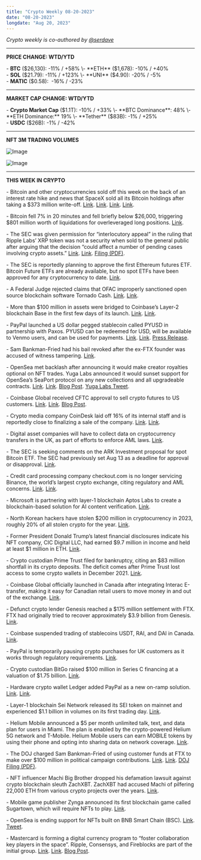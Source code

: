 ```yaml
---
title: "Crypto Weekly 08-20-2023"
date: "08-20-2023"
longdate: "Aug 20, 2023"
---
```


*Crypto weekly is co-authored by [@serdave](https://twitter.com/serdave_eth)*



---

**PRICE CHANGE: WTD/YTD**

\- **BTC** ($26,130): -11% / +58%  
\- **ETH** ($1,678): -10% / +40%  
\- **SOL** ($21.79): -11% / +123%  
\- **UNI** ($4.90): -20% / -5%  
\- **MATIC** ($0.58):  -16% / -23%



---

**MARKET CAP CHANGE: WTD/YTD**

\- **Crypto Market Cap** ($1.1T): -10% / +33%  
\- **BTC Dominance**: 48%  
\- **ETH Dominance:** 19%  
\- **Tether** ($83B): -1% / +25%  
\- **USDC** ($26B): -1% / -42%



---

**NFT 3M TRADING VOLUMES**

![Image](/images/08-20-2023-1.png)

![Image](/images/08-20-2023-2.png)

---

**THIS WEEK IN CRYPTO**

\- Bitcoin and other cryptocurrencies sold off this week on the back of an interest rate hike and news that SpaceX sold all its Bitcoin holdings after taking a $373 million write-off. [Link](https://www.bloomberg.com/news/articles/2023-08-18/bitcoin-plunge-spurs-liquidations-as-spacex-s-token-sale-weighs). [Link](https://www.wsj.com/tech/behind-the-curtain-of-elon-musks-secretive-spacex-revenue-growth-and-rising-costs-2c828e2b). [Link](https://www.bloomberg.com/news/articles/2023-08-18/what-s-next-for-bitcoin-prices-crypto-market-after-selloff-btc). [Link](https://decrypt.co/152767/bitcoin-ethereum-dip-after-fed-hints-more-rate-hikes).   
  
\- Bitcoin fell 7% in 20 minutes and fell briefly below $26,000, triggering $801 million worth of liquidations for overleveraged long positions. [Link](https://decrypt.co/152872/bitcoin-ethereum-flash-crash-triggers-800-million-liquidations).   
  
\- The SEC was given permission for “interlocutory appeal” in the ruling that Ripple Labs’ XRP token was not a security when sold to the general public after arguing that the decision “could affect a number of pending cases involving crypto assets.” [Link](https://www.wsj.com/livecoverage/stock-market-today-dow-jones-08-17-2023/card/judge-in-sec-ripple-case-opens-path-to-partial-appeal-after-july-ruling-Qj9YAsJsOP72ufpmQfCx). [Link](https://www.bloomberg.com/news/articles/2023-08-18/sec-moves-to-appeal-ripple-ruling-that-crypto-is-not-a-security). [Filing (PDF)](https://storage.courtlistener.com/recap/gov.uscourts.nysd.551082/gov.uscourts.nysd.551082.893.0.pdf).   
  
\- The SEC is reportedly planning to approve the first Ethereum futures ETF. Bitcoin Future ETFs are already available, but no spot ETFs have been approved for any cryptocurrency to date. [Link](https://www.bloomberg.com/news/articles/2023-08-17/sec-said-to-be-poised-to-allow-us-debut-of-ether-futures-etfs-eth).   
  
\- A Federal Judge rejected claims that OFAC improperly sanctioned open source blockchain software Tornado Cash. [Link](https://www.coindesk.com/policy/2023/08/17/coinbase-backed-group-loses-lawsuit-arguing-tornado-cash-sanctions-overstepped-us-treasurys-authority/). [Link](https://www.theblock.co/post/246100/court-sides-with-government-in-coinbase-backed-lawsuit-over-tornado-cash-sanctions).   
  
\- More than $100 million in assets were bridged to Coinbase’s Layer-2 blockchain Base in the first few days of its launch. [Link](https://www.coinage.media/s2/coinbases-jesse-pollak-on-bases-big-launch-to-scale-ethereum). [Link](https://base.mirror.xyz/h028XVTdP7QtZZfWAHuJ9OYmMNs0Fyi4e4fJZH_5ik4).   
  
\- PayPal launched a US dollar pegged stablecoin called PYUSD in partnership with Paxos. PYUSD can be redeemed for USD, will be available to Venmo users, and can be used for payments. [Link](https://www.bloomberg.com/news/articles/2023-08-11/paypal-s-pypl-stablecoin-entree-faces-headwinds-bank-of-america-says). [Link](https://www.bloomberg.com/news/articles/2023-08-07/paypal-launches-us-dollar-stablecoin-pyusd-for-payments-transfers). [Press Release](https://newsroom.paypal-corp.com/2023-08-07-PayPal-Launches-U-S-Dollar-Stablecoin).  
  
\- Sam Bankman-Fried had his bail revoked after the ex-FTX founder was accused of witness tampering. [Link](https://www.wsj.com/articles/judge-sends-ftxs-sam-bankman-fried-to-jail-ahead-of-fraud-trial-79740119).   
  
\- OpenSea met backlash after announcing it would make creator royalties optional on NFT trades. Yuga Labs announced it would sunset support for OpenSea’s SeaPort protocol on any new collections and all upgradeable contracts. [Link](https://decrypt.co/153043/mark-cuban-yuga-labs-lead-backlash-over-opensea-nft-royalties-change). [Link](https://decrypt.co/152878/opensea-make-creator-royalties-optional-nft-trades). [Blog Post](https://opensea.io/blog/articles/creator-fees-update). [Yuga Labs Tweet](https://twitter.com/yugalabs/status/1692627502999691453).   
  
\- Coinbase Global received CFTC approval to sell crypto futures to US customers. [Link](https://www.wsj.com/livecoverage/stock-market-today-dow-jones-08-16-2023/card/coinbase-gets-nfa-approval-to-offer-crypto-futures-r9AuIRtzh1ST2fqXNUQW). [Link](https://decrypt.co/152657/coinbase-lands-regulatory-approval-to-offer-crypto-futures-in-us). [Blog Post](https://www.coinbase.com/blog/coinbase-financial-markets-inc-secures-fcm-approval-to-bring-regulated).   
  
\- Crypto media company CoinDesk laid off 16% of its internal staff and is reportedly close to finalizing a sale of the company. [Link](https://techcrunch.com/2023/08/14/coindesk-to-cut-staffing-ahead-of-potential-sale/). [Link](https://www.wsj.com/livecoverage/stock-market-today-dow-jones-08-14-2023/card/crypto-media-company-coindesk-laying-off-staff-eyy0954CPRUT4QYRhS8F).   
  
\- Digital asset companies will have to collect data on cryptocurrency transfers in the UK, as part of efforts to enforce AML laws. [Link](https://www.wsj.com/articles/u-k-to-put-magnifying-glass-on-crypto-transfers-f8bb8e7b).   
  
\- The SEC is seeking comments on the ARK Investment proposal for spot Bitcoin ETF. The SEC had previously set Aug 13 as a deadline for approval or disapproval. [Link](https://www.wsj.com/livecoverage/stock-market-today-dow-jones-08-11-2023/card/sec-delays-decision-on-cathie-wood-s-spot-bitcoin-etf-6AjI3mpPVlarCdpaaw9k).   
  
\- Credit card processing company checkout.com is no longer servicing Binance, the world’s largest crypto exchange, citing regulatory and AML concerns. [Link](https://techcrunch.com/2023/08/18/checkout-com-cuts-ties-with-binance-which-is-mulling-legal-action-in-response/). [Link](https://www.forbes.com/sites/davidjeans/2023/08/18/payment-processor-checkout-drops-binance-over-money-laundering-compliance-concerns/).   
  
\- Microsoft is partnering with layer-1 blockchain Aptos Labs to create a blockchain-based solution for AI content verification. [Link](https://techcrunch.com/2023/08/09/microsoft-aptos-blockchain-ai-web3/).   
  
\- North Korean hackers have stolen $200 million in cryptocurrency in 2023, roughly 20% of all stolen crypto for the year. [Link](https://decrypt.co/153063/north-korean-hackers-stolen-over-200-million-in-2023).   
  
\- Former President Donald Trump’s latest financial disclosures indicate his NFT company, CIC Digital LLC, had earned $9.7 million in income and held at least $1 million in ETH. [Link](https://www.bloomberg.com/news/articles/2023-08-15/trump-discloses-income-from-real-estate-crypto-and-his-brands).  
  
\- Crypto custodian Prime Trust filed for bankruptcy, citing an $83 million shortfall in its crypto deposits. The deficit comes after Prime Trust lost access to some crypto wallets in December 2021. [Link](https://www.wsj.com/articles/crypto-custodian-prime-trust-files-for-bankruptcy-protection-7f28553f).   
  
\- Coinbase Global officially launched in Canada after integrating Interac E-transfer, making it easy for Canadian retail users to move money in and out of the exchange. [Link](https://www.wsj.com/livecoverage/stock-market-today-dow-jones-08-14-2023/card/coinbase-expands-to-canada-in-international-push-CzLo8zn4UYi285hcm0AW).  
  
\- Defunct crypto lender Genesis reached a $175 million settlement with FTX. FTX had originally tried to recover approximately $3.9 billion from Genesis. [Link](https://decrypt.co/152852/ftx-genesis-reach-175-million-settlement-after-4-billion-demand).   
  
\- Coinbase suspended trading of stablecoins USDT, RAI, and DAI in Canada. [Link](https://decrypt.co/152847/coinbase-suspends-tether-trading-canada).   
  
\- PayPal is temporarily pausing crypto purchases for UK customers as it works through regulatory requirements. [Link](https://decrypt.co/152627/paypal-confirms-pausing-cypto-purchases-uk-customers).   
  
\- Crypto custodian BitGo raised $100 million in Series C financing at a valuation of $1.75 billion. [Link](https://decrypt.co/152676/crypto-custodian-bitgo-hits-1-75b-valuation-after-latest-funding).   
  
\- Hardware crypto wallet Ledger added PayPal as a new on-ramp solution. [Link](https://decrypt.co/152674/ledger-adds-paypal-on-ramp-bitcoin-ethereum-purchases). [Link](https://www.coindesk.com/business/2023/08/16/crypto-custodian-ledger-to-let-users-buy-crypto-through-paypal-account/).  
  
\- Layer-1 blockchain Sei Network released its SEI token on mainnet and experienced $1.1 billion in volumes on its first trading day. [Link](https://decrypt.co/152651/trading-volumes-newly-launched-sei-token-topped-1b-one-day).   
  
\- Helium Mobile announced a $5 per month unlimited talk, text, and data plan for users in Miami. The plan is enabled by the crypto-powered Helium 5G network and T-Mobile. Helium Mobile users can earn MOBILE tokens by using their phone and opting into sharing data on network coverage. [Link](https://decrypt.co/152533/helium-mobile-debuts-crypto-wireless-network-miami-5-month).   
  
\- The DOJ charged Sam Bankman-Fried of using customer funds at FTX to make over $100 million in political campaign contributions. [Link](https://www.reuters.com/legal/bankman-fried-used-customer-funds-100-mln-us-political-donations-prosecutors-say-2023-08-14). [Link](https://decrypt.co/152483/sam-bankman-fried-stolen-customer-funds-political-donations-democrats-republicans). [DOJ Filing (PDF)](https://storage.courtlistener.com/recap/gov.uscourts.nysd.590940/gov.uscourts.nysd.590940.202.0.pdf).   
  
\- NFT influencer Machi Big Brother dropped his defamation lawsuit against crypto blockchain sleuth ZachXBT. ZachXBT had accused Machi of pilfering 22,000 ETH from various crypto projects over the years. [Link](https://decrypt.co/152463/crypto-sleuth-zachxbt-avoids-lawsuit-after-backing-off-claims-against-nft-trader).   
  
\- Mobile game publisher Zynga announced its first blockchain game called Sugartown, which will require NFTs to play. [Link](https://decrypt.co/152425/farmville-creator-zynga-reveals-first-ethereum-nft-game-sugartown).   
  
\- OpenSea is ending support for NFTs built on BNB Smart Chain (BSC). [Link](https://www.theblock.co/post/246384/opensea-ends-support-for-bnb-smart-chain). [Tweet](https://twitter.com/opensea/status/1692598153244020776).  
  
\- Mastercard is forming a digital currency program to “foster collaboration key players in the space”. Ripple, Consensys, and Fireblocks are part of the initial group. [Link](https://www.theblock.co/post/246140/mastercard-cbdc-ripple-consensys). [Link](https://www.coindesk.com/business/2023/08/17/mastercard-deepens-tie-to-cbdcs-as-nations-mull-issuing-digital-currencies/). [Blog Post](https://www.mastercard.com/news/perspectives/2023/cbdcs-trust-and-the-evolution-of-money/).